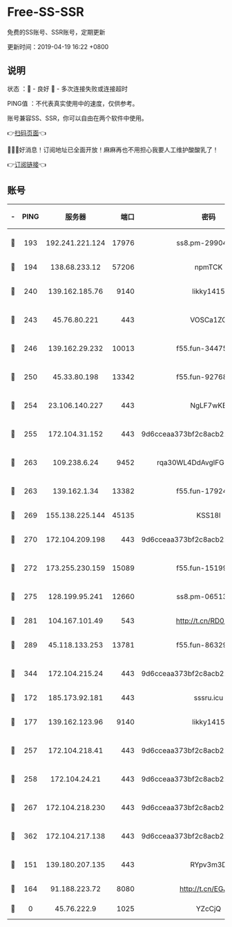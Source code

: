# Free-SS-SSR

免费的SS账号、SSR账号，定期更新

更新时间：2019-04-19 16:22 +0800

## 说明

状态     ：🙂 - 良好 🙁 - 多次连接失败或连接超时

PING值   ：不代表真实使用中的速度，仅供参考。

账号兼容SS、SSR，你可以自由在两个软件中使用。

👉[扫码页面](https://liesauer.github.io/Free-SS-SSR/)👈

🎉🎉🎉好消息！订阅地址已全面开放！麻麻再也不用担心我要人工维护酸酸乳了！

👉[订阅链接](https://www.liesauer.net/yogurt/subscribe?ACCESS_TOKEN=DAYxR3mMaZAsaqUb)👈

## 账号

|-|PING|服务器|端口|密码|加密方式|区域|
|:----:|:----:|:-----:|-----:|:----:|:----:|:----:|
|🙂|193|192.241.221.124|17976|ss8.pm-29904463|aes-256-cfb|US|
|🙂|194|138.68.233.12|57206|npmTCK|rc4-md5|US|
|🙂|240|139.162.185.76|9140|likky1415|aes-256-cfb|DE|
|🙂|243|45.76.80.221|443|VOSCa1ZG|aes-256-cfb|DE|
|🙂|246|139.162.29.232|10013|f55.fun-34475192|aes-256-cfb|SG|
|🙂|250|45.33.80.198|13342|f55.fun-92768260|aes-256-cfb|US|
|🙂|254|23.106.140.227|443|NgLF7wKB|aes-256-cfb|US|
|🙂|255|172.104.31.152|443|9d6cceaa373bf2c8acb22e60b6a58be6|aes-256-cfb|US|
|🙂|263|109.238.6.24|9452|rqa30WL4DdAvgIFG6Fs3znzTa|aes-256-cfb|FR|
|🙂|263|139.162.1.34|13382|f55.fun-17924853|aes-256-cfb|SG|
|🙂|269|155.138.225.144|45135|KSS18l|rc4-md5|US|
|🙂|270|172.104.209.198|443|9d6cceaa373bf2c8acb22e60b6a58be6|aes-256-cfb|US|
|🙂|272|173.255.230.159|15089|f55.fun-15199879|aes-256-cfb|US|
|🙂|275|128.199.95.241|12660|ss8.pm-06513340|aes-256-cfb|SG|
|🙂|281|104.167.101.49|543|http://t.cn/RD0D7sx|rc4-md5|CA|
|🙂|289|45.118.133.253|13781|f55.fun-86329122|aes-256-cfb|SG|
|🙂|344|172.104.215.24|443|9d6cceaa373bf2c8acb22e60b6a58be6|aes-256-cfb|US|
|🙂|172|185.173.92.181|443|sssru.icu|rc4-md5|RU|
|🙂|177|139.162.123.96|9140|likky1415|aes-256-cfb|JP|
|🙂|257|172.104.218.41|443|9d6cceaa373bf2c8acb22e60b6a58be6|aes-256-cfb|US|
|🙂|258|172.104.24.21|443|9d6cceaa373bf2c8acb22e60b6a58be6|aes-256-cfb|US|
|🙂|267|172.104.218.230|443|9d6cceaa373bf2c8acb22e60b6a58be6|aes-256-cfb|US|
|🙂|362|172.104.217.138|443|9d6cceaa373bf2c8acb22e60b6a58be6|aes-256-cfb|US|
|🙁|151|139.180.207.135|443|RYpv3m3D|aes-256-cfb|JP|
|🙁|164|91.188.223.72|8080|http://t.cn/EGJIyrl|rc4-md5|RU|
|🙁|0|45.76.222.9|1025|YZcCjQ|rc4-md5|JP|
